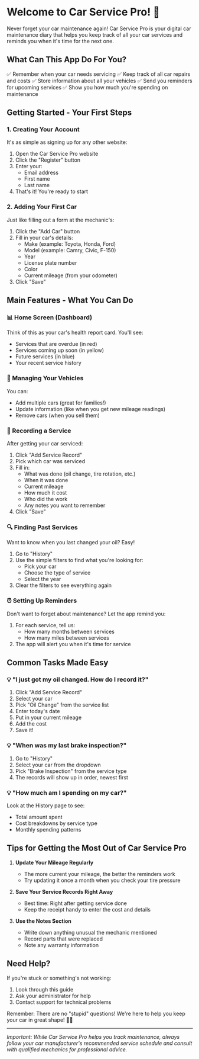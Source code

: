 # Welcome to Car Service Pro! 🚗

Never forget your car maintenance again! Car Service Pro is your digital car maintenance diary that helps you keep track of all your car services and reminds you when it's time for the next one.

## What Can This App Do For You?

✅ Remember when your car needs servicing
✅ Keep track of all car repairs and costs
✅ Store information about all your vehicles
✅ Send you reminders for upcoming services
✅ Show you how much you're spending on maintenance

## Getting Started - Your First Steps

### 1. Creating Your Account
It's as simple as signing up for any other website:
1. Open the Car Service Pro website
2. Click the "Register" button
3. Enter your:
   - Email address
   - First name
   - Last name
4. That's it! You're ready to start

### 2. Adding Your First Car
Just like filling out a form at the mechanic's:
1. Click the "Add Car" button
2. Fill in your car's details:
   - Make (example: Toyota, Honda, Ford)
   - Model (example: Camry, Civic, F-150)
   - Year
   - License plate number
   - Color
   - Current mileage (from your odometer)
3. Click "Save"

## Main Features - What You Can Do

### 📊 Home Screen (Dashboard)
Think of this as your car's health report card. You'll see:
- Services that are overdue (in red)
- Services coming up soon (in yellow)
- Future services (in blue)
- Your recent service history

### 🚙 Managing Your Vehicles
You can:
- Add multiple cars (great for families!)
- Update information (like when you get new mileage readings)
- Remove cars (when you sell them)

### 📝 Recording a Service
After getting your car serviced:
1. Click "Add Service Record"
2. Pick which car was serviced
3. Fill in:
   - What was done (oil change, tire rotation, etc.)
   - When it was done
   - Current mileage
   - How much it cost
   - Who did the work
   - Any notes you want to remember
4. Click "Save"

### 🔍 Finding Past Services
Want to know when you last changed your oil? Easy!
1. Go to "History"
2. Use the simple filters to find what you're looking for:
   - Pick your car
   - Choose the type of service
   - Select the year
3. Clear the filters to see everything again

### ⏰ Setting Up Reminders
Don't want to forget about maintenance? Let the app remind you:
1. For each service, tell us:
   - How many months between services
   - How many miles between services
2. The app will alert you when it's time for service

## Common Tasks Made Easy

### 💡 "I just got my oil changed. How do I record it?"
1. Click "Add Service Record"
2. Select your car
3. Pick "Oil Change" from the service list
4. Enter today's date
5. Put in your current mileage
6. Add the cost
7. Save it!

### 💡 "When was my last brake inspection?"
1. Go to "History"
2. Select your car from the dropdown
3. Pick "Brake Inspection" from the service type
4. The records will show up in order, newest first

### 💡 "How much am I spending on my car?"
Look at the History page to see:
- Total amount spent
- Cost breakdowns by service type
- Monthly spending patterns

## Tips for Getting the Most Out of Car Service Pro

1. **Update Your Mileage Regularly**
   - The more current your mileage, the better the reminders work
   - Try updating it once a month when you check your tire pressure

2. **Save Your Service Records Right Away**
   - Best time: Right after getting service done
   - Keep the receipt handy to enter the cost and details

3. **Use the Notes Section**
   - Write down anything unusual the mechanic mentioned
   - Record parts that were replaced
   - Note any warranty information

## Need Help?

If you're stuck or something's not working:
1. Look through this guide
2. Ask your administrator for help
3. Contact support for technical problems

Remember: There are no "stupid" questions! We're here to help you keep your car in great shape! 🚗✨

---

*Important: While Car Service Pro helps you track maintenance, always follow your car manufacturer's recommended service schedule and consult with qualified mechanics for professional advice.* 